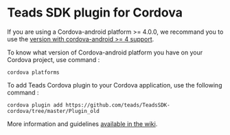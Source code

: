 # Teads SDK plugin for Cordova

If you are using a Cordova-android platform >= 4.0.0, we recommand you to use the <a href="https://github.com/teads/TeadsSDK-cordova/tree/master/Plugin">version with cordova-android >= 4 support</a>.

To know what version of Cordova-android platform you have on your Cordova project, use command :

  ``` cordova platforms ``` 

To add Teads Cordova plugin to your Cordova application, use the following command :

  ``` cordova plugin add https://github.com/teads/TeadsSDK-cordova/tree/master/Plugin_old ```

More information and guidelines <a href="https://github.com/teads/TeadsSDK-cordova/wiki">available in the wiki</a>.
